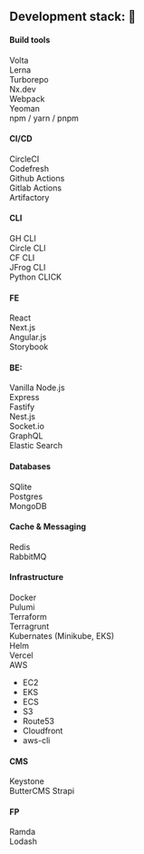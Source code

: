 ## Development stack: :metal:

#### Build tools
Volta  
Lerna  
Turborepo  
Nx.dev  
Webpack   
Yeoman  
npm / yarn / pnpm

#### CI/CD
CircleCI  
Codefresh  
Github Actions  
Gitlab Actions  
Artifactory  

#### CLI
GH CLI  
Circle CLI  
CF CLI  
JFrog CLI  
Python CLICK  

#### FE
React  
Next.js  
Angular.js  
Storybook  

#### BE:
Vanilla Node.js  
Express  
Fastify  
Nest.js  
Socket.io  
GraphQL  
Elastic Search 

#### Databases
SQlite  
Postgres  
MongoDB  

#### Cache & Messaging
Redis  
RabbitMQ  

#### Infrastructure
Docker  
Pulumi  
Terraform  
Terragrunt  
Kubernates (Minikube, EKS)  
Helm  
Vercel  
AWS  
  * EC2 
  * EKS  
  * ECS  
  * S3  
  * Route53  
  * Cloudfront  
  * aws-cli  

#### CMS
Keystone  
ButterCMS 
Strapi  

#### FP
Ramda  
Lodash  



